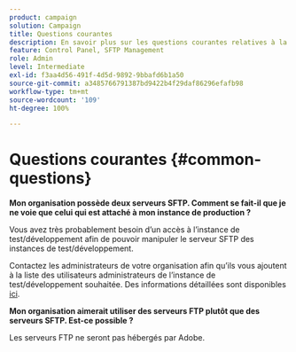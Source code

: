 ```yaml
---
product: campaign
solution: Campaign
title: Questions courantes
description: En savoir plus sur les questions courantes relatives à la gestion SFTP
feature: Control Panel, SFTP Management
role: Admin
level: Intermediate
exl-id: f3aa4d56-491f-4d5d-9892-9bbafd6b1a50
source-git-commit: a3485766791387bd9422b4f29daf86296efafb98
workflow-type: tm+mt
source-wordcount: '109'
ht-degree: 100%

---
```


# Questions courantes {#common-questions}

**Mon organisation possède deux serveurs SFTP. Comment se fait-il que je ne voie que celui qui est attaché à mon instance de production ?**

Vous avez très probablement besoin d’un accès à l’instance de test/développement afin de pouvoir manipuler le serveur SFTP des instances de test/développement.

Contactez les administrateurs de votre organisation afin qu’ils vous ajoutent à la liste des utilisateurs administrateurs de l’instance de test/développement souhaitée. Des informations détaillées sont disponibles [ici](../../discover/using/managing-permissions.md).

**Mon organisation aimerait utiliser des serveurs FTP plutôt que des serveurs SFTP. Est-ce possible ?**

Les serveurs FTP ne seront pas hébergés par Adobe.
